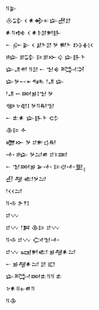 <div class='block'>
<div class='line'>𒀀𒉌</div>
<div class='line'>𒊮𒁉 𒌋 𒀭𒄈𒋰𒇽𒍇𒇻</div>
<div class='line'>𒀭𒀀𒂔 𒌋 𒀭𒊩𒌆𒂍𒃲</div>
<div class='line'>𒀸 𒅎𒉌 𒌋 𒋗𒈨𒇻 𒃻 𒆍𒈨 𒋳𒈬𒌋</div>
<div class='line'>𒈗 𒁳𒁉 𒄿𒁳𒁍𒌒 𒇽𒃲𒈨</div>
<div class='line'>𒇽𒂗𒉣 𒀀𒇉 𒀸 𒈠𒄯 𒅋𒋫</div>
<div class='line'>𒇽𒃻𒁁𒄬𒈝 𒁹𒂗 𒇽</div>
<div class='line'>𒁹𒂗 𒌀𒇷𒂊𒋙𒈠 𒃻</div>
<div class='line'>𒀲𒆳𒊏𒋙 𒃻𒀀𒊑𒈠</div>
<div class='line'>𒀸 𒉺𒀭 𒇽𒃲𒈨 𒌌</div>
<div class='line'>𒆠𒄿 𒅆</div>
<div class='line'>𒁾𒁍 𒃻 𒄑𒊓𒌓𒊑</div>
<div class='line'>𒋾 𒈗 𒃻𒁺𒌑 𒄑𒂟𒌅</div>
<div class='line'>𒀸 𒈠𒇷𒂊 𒅕𒋾 𒄿𒋼𒋾𒅅</div>
<div class='line'>𒌷 𒆷 𒅗𒃻𒁺</div>
<div class='line'>𒁹𒌋𒌋𒁺</div>
<div class='line'>𒀀𒈾 𒉿𒈫𒋙</div>
<div class='line'>𒄑𒉼</div>
<div class='line'>𒄑𒉼 𒁹𒀉 𒆠𒄿 𒄑𒉼</div>
<div class='line'>𒀀𒈾 𒄑𒉼 𒉏𒈠𒋾</div>
<div class='line'>𒄑𒉼 𒍢𒂍𒅗 𒂊𒆷𒀭𒁺</div>
<div class='line'>𒀸 𒂊𒆷𒀭𒁺 𒇻 𒊬</div>
<div class='line'>𒇽𒅋𒇷𒉺𒀀𒀀 𒉺</div>
<div class='line'>𒆳𒀭𒍝𒉡𒌑𒀀</div>
<div class='line'>𒀀𒆠</div>
</div>